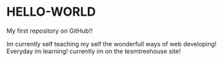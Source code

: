 # HELLO-WORLD
My first repository on GitHub!!

Im currently self teaching my self the wonderfull ways of web developing! Everyday im learning! currently im on the tesmtreehouse site! 
